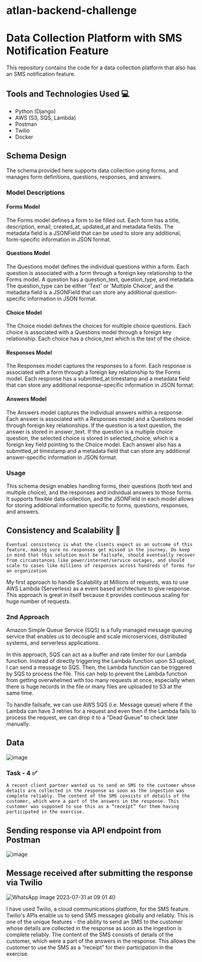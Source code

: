 # atlan-backend-challenge
# Data Collection Platform with SMS Notification Feature
This repository contains the code for a data collection platform that also has an SMS notification feature.

## Tools and Technologies Used :computer:
- Python (Django)
- AWS (S3, SQS, Lambda)
- Postman
- Twilio
- Docker

## Schema Design

The schema provided here supports data collection using forms, and manages form definitions, questions, responses, and answers.

### Model Descriptions
#### Forms Model
The Forms model defines a form to be filled out. Each form has a title, description, email, created_at, updated_at and metadata fields. The metadata field is a JSONField that can be used to store any additional, form-specific information in JSON format.

#### Questions Model
The Questions model defines the individual questions within a form. Each question is associated with a form through a foreign key relationship to the Forms model. A question has a question_text, question_type, and metadata. The question_type can be either 'Text' or 'Multiple Choice', and the metadata field is a JSONField that can store any additional question-specific information in JSON format.

#### Choice Model
The Choice model defines the choices for multiple choice questions. Each choice is associated with a Questions model through a foreign key relationship. Each choice has a choice_text which is the text of the choice.

#### Responses Model
The Responses model captures the responses to a form. Each response is associated with a form through a foreign key relationship to the Forms model. Each response has a submitted_at timestamp and a metadata field that can store any additional response-specific information in JSON format.

#### Answers Model
The Answers model captures the individual answers within a response. Each answer is associated with a Responses model and a Questions model through foreign key relationships. If the question is a text question, the answer is stored in answer_text. If the question is a multiple choice question, the selected choice is stored in selected_choice, which is a foreign key field pointing to the Choice model. Each answer also has a submitted_at timestamp and a metadata field that can store any additional answer-specific information in JSON format.

### Usage
This schema design enables handling forms, their questions (both text and multiple choice), and the responses and individual answers to those forms. It supports flexible data collection, and the JSONField in each model allows for storing additional information specific to forms, questions, responses, and answers.

## Consistency and Scalability :rocket:
```Eventual consistency is what the clients expect as an outcome of this feature, making sure no responses get missed in the journey. Do keep in mind that this solution must be failsafe, should eventually recover from circumstances like power/internet/service outages, and should scale to cases like millions of responses across hundreds of forms for an organization```

My first approach to handle Scalability at Millions of requests, was to use AWS Lambda (Serverless) as a event based architecture to give response.
This approach is great in itself because it provides continuous scaling for huge number of requests.

### 2nd Approach
Amazon Simple Queue Service (SQS) is a fully managed message queuing service that enables us to decouple and scale microservices, distributed systems, and serverless applications.

In this approach, SQS can act as a buffer and rate limiter for our Lambda function. Instead of directly triggering the Lambda function upon S3 upload, I can send a message to SQS. Then, the Lambda function can be triggered by SQS to process the file. This can help to prevent the Lambda function from getting overwhelmed with too many requests at once, especially when there is huge records in the file or many files are uploaded to S3 at the same time.

To handle failsafe, we can use AWS SQS (i.e. Message queue) where if the Lambda can have 3 retries for a request and even then if the Lambda fails to process the request, we can drop it to a "Dead Queue" to check later manually.



## Data
![image](https://github.com/adityagoel28/atlan-backend-challenge/assets/67872867/c804159b-c446-4aa8-b47c-70d7f50afcd5)


### Task - 4 ✅
```A recent client partner wanted us to send an SMS to the customer whose details are collected in the response as soon as the ingestion was complete reliably. The content of the SMS consists of details of the customer, which were a part of the answers in the response. This customer was supposed to use this as a “receipt” for them having participated in the exercise.```

## Sending response via API endpoint from Postman
![image](https://github.com/adityagoel28/atlan-backend-challenge/assets/67872867/c7a1104a-2123-465f-9c89-b2a27f450d69)

## Message received after submitting the response via Twilio
![WhatsApp Image 2023-07-31 at 09 01 40](https://github.com/adityagoel28/atlan-backend-challenge/assets/67872867/8b165d4d-e71f-4f43-8971-a3823c8e8f50)

I have used Twilio, a cloud communications platform, for the SMS feature. Twilio's APIs enable us to send SMS messages globally and reliably.
This is one of the unique features - the ability to send an SMS to the customer whose details are collected in the response as soon as the ingestion is complete reliably. The content of the SMS consists of details of the customer, which were a part of the answers in the response. This allows the customer to use the SMS as a “receipt” for their participation in the exercise.
